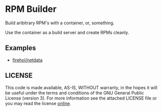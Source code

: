 # RPM Builder #

Build aribitrary RPM's with a container, or, something.

Use the container as a build server and create RPMs cleanly.

## Examples ##

*   [firehol/netdata][2]

## LICENSE ##

This code is made available, AS-IS, WITHOUT warranty, in the hopes it will be
useful under the terms and conditions of the GNU General Public License
(version 3). For more information see the attached LICENSE file or you may read
the license [online][1].

[1]: https://www.gnu.org/licenses/gpl.html

[2]: https://git.devnulllabs.io/packages/netdata.git
